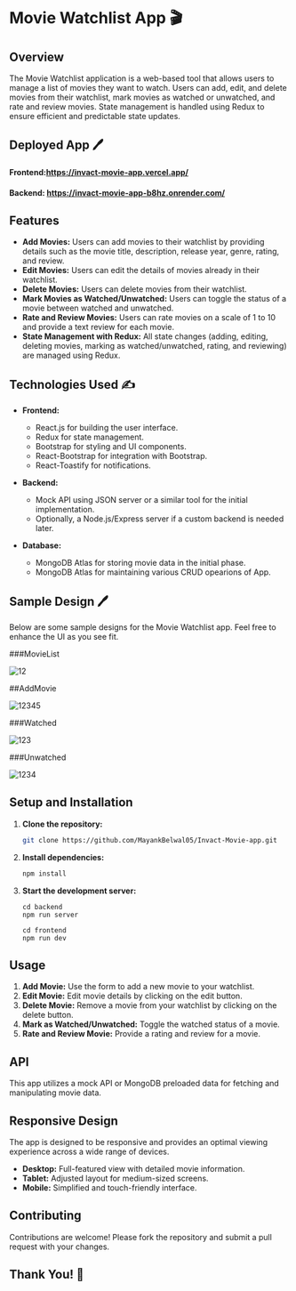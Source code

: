 # Movie Watchlist App 🎬

## Overview
The Movie Watchlist application is a web-based tool that allows users to manage a list of movies they want to watch. Users can add, edit, and delete movies from their watchlist, mark movies as watched or unwatched, and rate and review movies. State management is handled using Redux to ensure efficient and predictable state updates.

## Deployed App 🖊️
#### Frontend:https://invact-movie-app.vercel.app/
#### Backend: https://invact-movie-app-b8hz.onrender.com/


## Features
- **Add Movies:** Users can add movies to their watchlist by providing details such as the movie title, description, release year, genre, rating, and review.
- **Edit Movies:** Users can edit the details of movies already in their watchlist.
- **Delete Movies:** Users can delete movies from their watchlist.
- **Mark Movies as Watched/Unwatched:** Users can toggle the status of a movie between watched and unwatched.
- **Rate and Review Movies:** Users can rate movies on a scale of 1 to 10 and provide a text review for each movie.
- **State Management with Redux:** All state changes (adding, editing, deleting movies, marking as watched/unwatched, rating, and reviewing) are managed using Redux.

## Technologies Used ✍️

- **Frontend:** 
  - React.js for building the user interface.
  - Redux for state management.
  - Bootstrap for styling and UI components.
  - React-Bootstrap for integration with Bootstrap.
  - React-Toastify for notifications.

- **Backend:** 
  - Mock API using JSON server or a similar tool for the initial implementation.
  - Optionally, a Node.js/Express server if a custom backend is needed later.

- **Database:** 
  - MongoDB Atlas for storing movie data in the initial phase.
  -  MongoDB Atlas for maintaining various CRUD opearions of App.

## Sample Design 🖊️
Below are some sample designs for the Movie Watchlist app. Feel free to enhance the UI as you see fit.

###MovieList

![12](https://github.com/MayankBelwal05/Invact-Movie-app/assets/147751671/548b29ef-13d7-4907-8873-db1a2b2e4072)

##AddMovie

![12345](https://github.com/MayankBelwal05/Invact-Movie-app/assets/147751671/5e2470c2-d562-43fd-ada6-a873c858956e)

###Watched

![123](https://github.com/MayankBelwal05/Invact-Movie-app/assets/147751671/b06a4643-9e9c-421a-8c6f-f6247d1432a0)

###Unwatched

![1234](https://github.com/MayankBelwal05/Invact-Movie-app/assets/147751671/e203e1ab-28ad-4c3a-8f74-0aabcc0ead2d)



## Setup and Installation
1. **Clone the repository:**
    ```sh
    git clone https://github.com/MayankBelwal05/Invact-Movie-app.git
    ```

2. **Install dependencies:**
    ```sh
    npm install
    ```

3. **Start the development server:**
    ```
    cd backend
    npm run server
    ```

     ```
     cd frontend
    npm run dev
    ```

## Usage

1. **Add Movie:** Use the form to add a new movie to your watchlist.
2. **Edit Movie:** Edit movie details by clicking on the edit button.
3. **Delete Movie:** Remove a movie from your watchlist by clicking on the delete button.
4. **Mark as Watched/Unwatched:** Toggle the watched status of a movie.
5. **Rate and Review Movie:** Provide a rating and review for a movie.

## API
This app utilizes a mock API or MongoDB preloaded data for fetching and manipulating movie data.

## Responsive Design
The app is designed to be responsive and provides an optimal viewing experience across a wide range of devices.

- **Desktop:** Full-featured view with detailed movie information.
- **Tablet:** Adjusted layout for medium-sized screens.
- **Mobile:** Simplified and touch-friendly interface.

## Contributing
Contributions are welcome! Please fork the repository and submit a pull request with your changes.

## Thank You! 🎉
